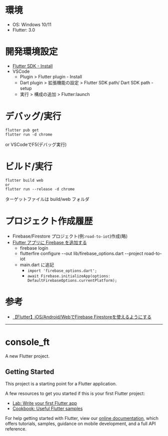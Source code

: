 # 環境
- OS: Windows 10/11
- Flutter: 3.0
 
# 開発環境設定

- [Flutter SDK - Install](https://docs.flutter.dev/get-started/install)
- VSCode
  - Plugin > Flutter plugin - Install
  - Dart plugin > 拡張機能の設定 > Flutter SDK path/ Dart SDK path - setup 
  - 実行 > 構成の追加 > Flutter:launch


# デバッグ/実行
```
flutter pub get
flutter run -d chrome
```
or
VSCodeでF5(デバッグ実行)

# ビルド/実行
```
flutter build web
or
flutter run --release -d chrome
```
ターゲットファイルは build/web フォルダ

# プロジェクト作成履歴

- Firebase/Firestore プロジェクト(例:`road-to-iot`)作成(略)
- [Flutter アプリに Firebase を追加する](https://firebase.google.com/docs/flutter/setup)
  - firebase login
  - flutterfire configure --out lib/firebase_options.dart --project road-to-iot
  - main.dart に追記
    - `import 'firebase_options.dart'; `
    - `await Firebase.initializeApp(options: DefaultFirebaseOptions.currentPlatform);`

# 参考
- [【Flutter】iOS/Android/WebでFirebase Firestoreを使えるようにする](https://qiita.com/yoshikoba/items/1cfcda5b9f33555a113a)

---

# console_ft

A new Flutter project.

## Getting Started

This project is a starting point for a Flutter application.

A few resources to get you started if this is your first Flutter project:

- [Lab: Write your first Flutter app](https://flutter.dev/docs/get-started/codelab)
- [Cookbook: Useful Flutter samples](https://flutter.dev/docs/cookbook)

For help getting started with Flutter, view our
[online documentation](https://flutter.dev/docs), which offers tutorials,
samples, guidance on mobile development, and a full API reference.


